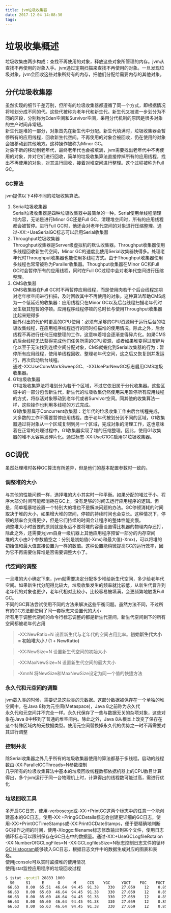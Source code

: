 ```yaml
---
title: jvm垃圾收集器
date: 2017-12-04 14:08:30
tags:
---
```

# 垃圾收集概述
垃圾收集由两步构成：查找不再使用的对象，释放这些对象所管理的内存。jvm从查找不再使用的对象入手。jvm通过定期扫描来查找不再使用的对象。一旦发现垃圾对象，jvm会回收这些对象所持有的内存，把他们分配给需要内存的其他对象。

## 分代垃圾收集器
虽然实现的细节千差万别，但所有的垃圾收集器都遵循了同一个方式，即根据情况将堆划分成不同的代。这些代被称为老年代和新生代。新生代又被进一步划分为不同的区段，分别称为Eden空间和Survivor空间，采用分代机制的原因是很多对象的生产时间非常短。  
新生代是堆的一部分，对象首先在新生代中分配。新生代填满时，垃圾收集器会暂停所有的应用线程，回收新生代空间。不再使用的对象会被回收，仍在使用的对象会被移动到其他地方。这种操作被称为Minor GC。  
对象不断的移动到老年代，最终老年代也会被填满，jvm需要找出老年代中不再使用的对象，并对它们进行回收，简单的垃圾收集算法直接停掉所有的应用线程，找出不再使用的对象，对其进行回收，接着对堆空间进行整理。这个过程被称为Full GC。

### GC算法
jvm提供以下4种不同的垃圾收集算法。
1. Serial垃圾收集器  
Serial垃圾收集器是四种垃圾收集器中最简单的一种。Serial使用单线程清理堆内容，无论是进行Minor GC还是Full GC，清理堆空间时，所有的应用线程都会被暂停。进行Full GC时，他还会对老年代空间的对象进行压缩整理。通过-XX:+UseSerialGC标志可以启用Serial收集器
2. Throughput垃圾收集器  
Throughput收集器是Server级虚拟机的默认收集器。Throughput收集器使用多线程回收新生代空间，Minor GC的速度比使用Serial收集器快得多。处理老年代时Throughput收集器也能使用多线程方式。由于Thoughput收集器使用多线程也常常被称为Paraller收集器。Thoughput收集器在Minor GC和Full GC时会暂停所有的应用线程，同时在Full GC过程中会对老年代空间进行压缩整理。
3. CMS收集器  
CMS收集器在Full GC时不再暂停应用线程，而是使用肉若干个后台线程定期对老年嗲空间进行扫描，及时回收其中不再使用的对象。这种算法帮助CMS成为一个低延迟的收集器：应用线程只在Minor GC以及后台线程扫描老年代时发生极其短暂的停顿。应用程序线程停顿的总时长与使用Throughput收集器比起来短得多  
额外付出的代价时更高的CPU使用：必须有足够的CPU资源用于运行后台的垃圾收集线程，在应用程序线程运行的同时扫描堆的使用情况。除此之外，后台线程不再进行任何压缩整理的工作，这意味着堆会逐渐变得碎片化。如果CMS的后台线程无法获得完成他们任务所需的CPU资源，或者如果堆变得过度碎片化以至于无法找到连续空间分配对象，CMS就蜕化到Serial收集器的行为：暂停所有应用线程，使用单线程回收、整理老年代空间，这之后又恢复到并发运行，再次启动后台线程。  
通过-XX:UseConvMarkSweepGC、-XXUseParNewGC标志启用CMS垃圾收集器。
4. G1垃圾收集器  
G1垃圾收集算法将堆划分为若干个区域，不过它依旧属于分代收集器。这些区域中的一部分包含新生代，新生代的垃圾收集仍然使用采用暂停所有应用线程的方式，将存活对象移动到老年代或者Survivor空间。同其他的收集算法一样，这些操作也利用多线程的方式完成。  
G1收集器属于Concurrent收集器：老年代的垃圾收集工作由后台线程完成，大多数的工作不需要暂停应用线程。由于老年代被划分到不同的区域，G1收集器通过将对象从一个区域复制到另一个区域，完成对象的清理工作，这也意味着在正常的处理过程中，G1收集器实现了堆的压缩整理。因此，使用G1收集器的堆不太容易发碎片化。通过标志-XX:UseG1GC启用G1垃圾收集器。

## GC调优
虽然处理堆时各种GC算法有所差异，但是他们的基本配置参数时一致的。

### 调整堆的大小
与其他的性能问题一样，选择堆的大小其实时一种平衡。如果分配的堆过于小，程序大部分时间可能都消耗在GC上，没有足够的时间去运行应用程序的逻辑。但是，简单粗暴地设置一个特别大的堆也不是解决问题的办法。GC停顿消耗的时间取决于堆的大小，如果增大堆的空间，停顿的持续时间也会变长。这种情况下，停顿的频率会变得更少，但是它们持续的时间会让程序的整体性能变慢。  
调整堆大小时首要的原则就是永远不要将堆的容量设置得比机器的物理内存还打，除此之外，还需要为jvm自身一级机器上其他应用程序预留一部分的内存空间  
堆的大小由2个参数值空之：分别是初始值(-Xms)和最大值(-Xmx)，可以将堆的初始值和最大值直接设置为一样的数值。这种设置能稍微提高GC的运行效率，因为它不再需要估算堆是否需要调整大小了。

### 代空间的调整
一旦堆的大小确定下来，jvm就需要决定分配多少堆给新生代空间，多少给老年代空间。如果新生代分配得比较大，垃圾收集发生的频率就比较低，从新生代晋升到老年代的对象也更少，老年代相对比较小，比较容易被填满，会更频繁地触发Full GC。  
不同的GC算法尝试使用不同的方法来解决这些平衡问题。虽然方法不同，不过所有的GC方法都使用了同一套标志来设置代的大小  
所有用于调整代空间的命令行标志调整的都是新生代空间，新生代空间剩下的所有空间都被老年代占用
> -XX:NewRatio=N 设置新生代与老年代的空间占用比率。**初始新生代大小 = 初始堆大小 / (1 + NewRatio)**

> -XX:NewSize=N 设置新生代空间的初始大小

> -XX:MaxNewSize=N 设置新生代空间的最大大小

> -XmnN 将NewSize和MaxNewSize设定为同一个值的快捷方法

### 永久代和元空间的调整
jvm载入类的时候，需要记录这些类的元数据。这部分数据被保存在一个单独的堆空间中。在Java 8称为元空间(Metaspace)，Java 8之前称为永久代  
永久代和元空间并不完全一样。永久代保存了一些与数据无关的杂项对象，这些对象在Java 8中移到了普通的堆空间内。除此之外，Java 8从根本上改变了保存在这个特殊区域内的元数据类型。使用元空间替换掉永久代的优势之一时不再需要对其进行调整

### 控制并发
除Serial收集器之外几乎所有的垃圾收集器使用的算法都基于多线程。启动的线程数由-XX:ParallelGCThreads=N参数控制  
几乎所有的垃圾收集算法中基本的垃圾回收线程数都依据机器上的CPU数目计算得出，多个jvm运行于同一台物理机上时，计算得出的线程数可能过高，需进行优化

### 垃圾回收工具
多开启GC日志，使用-verbose:gc或-XX:+PrintGC这两个标志中的任意一个能创建基本的GC日志。使用-XX:+PringGCDetails标志会创建更详细的GC日志，使用-XX:+PrintGCTimeStamps或-XX:PrintGCDateStamps，便于更精确地判断GC操作之间的时间，使用-Xloggc:filename标志修改输出到某个文件，使用日志循环标志可以限制保存在GC日志中的数据量。通过-XX:+UseGCLogfileRotaion -XX:NumberOfGCLogFiles=N -XX:GCLogfilesSize=N标志控制日志文件的循环  
[GC Histogram](https://github.com/jewes/gchisto)能够读入GC日志，根据日志文件中的数据生成对应的图表和表格。  
使用jconsole可以实时监控堆的使用情况  
使用jstat监控应用程序的垃圾回收过程
```bash
$ jstat -gcutil 28833 1000
  S0     S1     E      O      M     CCS    YGC     YGCT    FGC    FGCT     GCT   
 66.63   0.00  65.51  46.64  94.45  91.38    330   27.059    12    0.859   27.918
 66.63   0.00  65.60  46.64  94.45  91.38    330   27.059    12    0.859   27.918
 66.63   0.00  65.60  46.64  94.45  91.38    330   27.059    12    0.859   27.918
 66.63   0.00  65.60  46.64  94.45  91.38    330   27.059    12    0.859   27.918
 66.63   0.00  65.63  46.64  94.45  91.38    330   27.059    12    0.859   27.918
```
